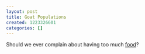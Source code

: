 ```yaml
---
layout: post
title: Goat Populations
created: 1223326601
categories: []
---
```

Should we ever complain about having too much [food](http://news.bbc.co.uk/2/hi/africa/7648860.stm)?
